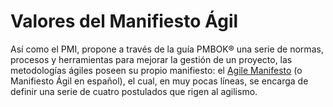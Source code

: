 # Valores del Manifiesto Ágil

Así como el PMI, propone a través de la guía PMBOK® una serie de normas, procesos y herramientas para mejorar la gestión de un proyecto, las metodologías ágiles poseen su propio manifiesto: el [Agile Manifesto](https://es.wikipedia.org/wiki/Manifiesto_%C3%A1gil) (o Manifiesto Ágil en español), el cual, en muy pocas líneas, se encarga de definir una serie de cuatro postulados que rigen al agilismo.



